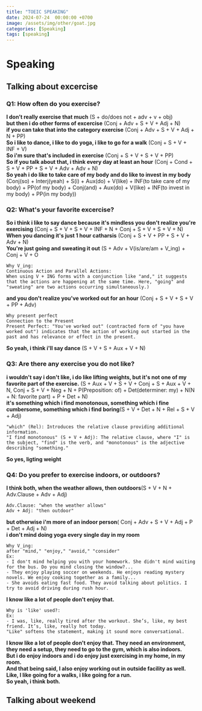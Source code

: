 ```yaml
---
title: "TOEIC SPEAKING"
date: 2024-07-24  00:00:00 +0700
image: /assets/img/other/goat.jpg
categories: [Speaking]
tags: [speaking]
---
```


# Speaking

## Talking about excercise

### Q1: How often do you exercise?

**I don’t really exercise that much** (S + do/does not + adv + v + obj)  
**but then i do other forms of excercise** (Conj + Adv + S + V + Adj + N)  
**if you can take that into the category exercise** (Conj + Adv + S + V + Adj + N + PP)  
**So i like to dance, i like to do yoga, i like to go for a walk** (Conj + S + V + INF + V)  
**So i'm sure that's included in exercise** (Conj + S + V + S + V + PP)  
**So if you talk about that, i think every day at least an hour** (Conj + Cond + S + V + PP + S + V + Adv + Adv + N)  
**So yeah i do like to take care of my body and do like to invest in my body** (Conj(so) + Interj(yeah) + S(i) + Aux(do) + V(like) + INF(to take care of my body) + PP(of my body) + Conj(and) + Aux(do) + V(like) + INF(to invest in my body) + PP(in my body))

### Q2: What's your favorite excercise?

**So i think i like to say dance because it's mindless you don't realize you're exercising** (Conj + S + V + S + V + INF + N + Conj + S + V + S + V + N)  
**When you dancing it's just 1 hour catharsis** (Conj + S + V + PP + S + V + Adv + N)  
**You're just going and sweating it out** (S + Adv + V(is/are/am + V_ing) + Conj + V + O

```
Why V_ing:
Continuous Action and Parallel Actions:
When using V + ING forms with a conjunction like "and," it suggests that the actions are happening at the same time. Here, "going" and "sweating" are two actions occurring simultaneously.)
```

**and you don't realize you've worked out for an hour** (Conj + S + V + S + V + PP + Adv)

```
Why present perfect
Connection to the Present
Present Perfect: "You've worked out" (contracted form of "you have worked out") indicates that the action of working out started in the past and has relevance or effect in the present.
```

**So yeah, i think i'll say dance** (S + V + S + Aux + V + N)

### Q3: Are there any exercise you do not like?

**i wouldn't say i don't like, i do like lifting weights, but it's not one of my favorite part of the exercise.** (S + Aux + V + S + V + Conj + S + Aux + V + N, Conj + S + V + Neg + N + P(Preposition: of) + Det(determiner: my) + N(N + N: favorite part) + P + Det + N)  
**it's something which i find monotonous, something which i fine cumbersome, something which i find boring**(S + V + Det + N + Rel + S + V + Adj)

```
"which" (Rel): Introduces the relative clause providing additional information.
"I find monotonous" (S + V + Adj): The relative clause, where "I" is the subject, "find" is the verb, and "monotonous" is the adjective describing "something."
```

**So yes, ligting weight**

### Q4: Do you prefer to exercise indoors, or outdoors?

**I think both, when the weather allows, then outdoors**(S + V + N + Adv.Clause + Adv + Adj)

```
Adv.Clause: "when the weather allows"
Adv + Adj: "then outdoor"
```

**but otherwise i'm more of an indoor person**( Conj + Adv + S + V + Adj + P + Det + Adj + N)  
**i don't mind doing yoga every single day in my room**

```
Why V_ing:
after "mind," "enjoy," "avoid," "consider"
Ex:
- I don't mind helping you with your homework. She didn't mind waiting for the bus. Do you mind closing the window?...
- They enjoy playing soccer on weekends. He enjoys reading mystery novels. We enjoy cooking together as a family...
- She avoids eating fast food. They avoid talking about politics. I try to avoid driving during rush hour.
```

**I know like a lot of people don't enjoy that.**

```
Why is 'like' used?:
Ex:
- I was, like, really tired after the workout. She’s, like, my best friend. It’s, like, really hot today.
"Like" softens the statement, making it sound more conversational.
```

**I know like a lot of people don't enjoy that. They need an environment, they need a setup, they need to go to the gym, which is also indoors.**  
**But i do enjoy indoors and i do enjoy just exercising in my home, in my room.**  
**And that being said, I also enjoy working out in outside facility as well.**  
**Like, I like going for a walks, i like going for a run.**  
**So yeah, i think both.**

## Talking about weekend
